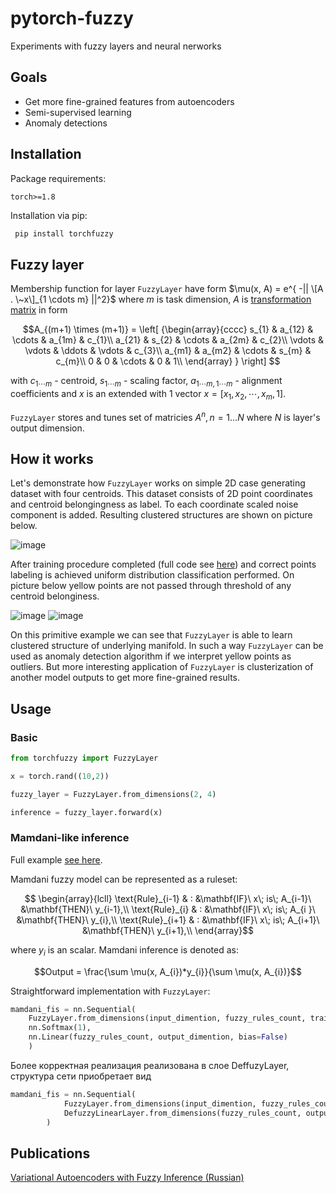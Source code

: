 # pytorch-fuzzy

Experiments with fuzzy layers and neural nerworks

## Goals

- Get more fine-grained features from autoencoders
- Semi-supervised learning
- Anomaly detections

## Installation

Package requirements:

`
torch>=1.8
`

Installation via pip:

```python
 pip install torchfuzzy
```

## Fuzzy layer

Membership function for layer `FuzzyLayer` have form $\mu(x, A) = e^{ -|| \[A . \~x\]_{1 \cdots m} ||^2}$ where $m$ is task dimension,  $A$ is [transformation matrix](https://en.wikipedia.org/wiki/Transformation_matrix) in form 

```math
A_{(m+1) \times (m+1)} =
  \left[ {\begin{array}{cccc}
    s_{1} & a_{12} & \cdots & a_{1m} & c_{1}\\
    a_{21} & s_{2} & \cdots & a_{2m} & c_{2}\\
    \vdots & \vdots & \ddots & \vdots & c_{3}\\
    a_{m1} & a_{m2} & \cdots & s_{m} & c_{m}\\
    0 & 0 & \cdots & 0 & 1\\
  \end{array} } \right]

```

with $c_{1\cdots m}$ - centroid, 
$s_{1\cdots m}$ - scaling factor, 
$a_{1\cdots m, 1\cdots m}$ - alignment coefficients and 
$x$ is an extended with $1$ vector 
$x = [x_1, x_2, \cdots, x_m, 1]$.

`FuzzyLayer` stores and tunes set of matricies $A^{n}, n = 1 \dots N$ where $N$ is layer's output dimension.

## How it works

Let's demonstrate how `FuzzyLayer` works on simple 2D case generating dataset with four centroids. 
This dataset consists of 2D point coordinates and centroid belongingness as label.
To each coordinate scaled noise component is added.
Resulting clustered structures are shown on picture below. 

![image](https://user-images.githubusercontent.com/6205671/211149471-9d850748-f40b-4acc-8250-331b5594ffe0.png)


After training procedure completed (full code see [here](experiments_simple_clustering.py)) and correct points labeling is achieved uniform distribution classification performed. On picture below yellow points are not passed through threshold of any centroid belonginess.

![image](https://user-images.githubusercontent.com/6205671/211149065-b72b1e11-a538-479b-813a-df4e06ab115c.png)
![image](https://user-images.githubusercontent.com/6205671/214388927-6e70dcf1-2323-4ac9-8589-144e96a6375d.png)

On this primitive example we can see that `FuzzyLayer` is able to learn clustered structure of underlying manifold.
In such a way `FuzzyLayer` can be used as anomaly detection algorithm if we interpret yellow points as outliers. 
But more interesting application of `FuzzyLayer` is clusterization of another model outputs to get more fine-grained results.

## Usage

### Basic

```python
from torchfuzzy import FuzzyLayer

x = torch.rand((10,2))

fuzzy_layer = FuzzyLayer.from_dimensions(2, 4)

inference = fuzzy_layer.forward(x)

```

### Mamdani-like inference

Full example [see here](experiments_mamdani_mnist.ipynb).

Mamdani fuzzy model can be represented as a ruleset:

```math
    \begin{array}{lcll}
        \text{Rule}_{i-1} & : &\mathbf{IF}\ x\; is\; A_{i-1}\ &\mathbf{THEN}\ y_{i-1},\\
        \text{Rule}_{i}   & : &\mathbf{IF}\ x\; is\; A_{i  }\ &\mathbf{THEN}\ y_{i},\\
        \text{Rule}_{i+1} & : &\mathbf{IF}\ x\; is\; A_{i+1}\ &\mathbf{THEN}\ y_{i+1},\\
    \end{array}
```

where $y_{i}$ is an scalar. Mamdani inference is denoted as:

```math
Output = \frac{\sum \mu(x, A_{i})*y_{i}}{\sum \mu(x, A_{i})}
```

Straightforward implementation with `FuzzyLayer`:

```python
mamdani_fis = nn.Sequential(
    FuzzyLayer.from_dimensions(input_dimention, fuzzy_rules_count, trainable=True),
    nn.Softmax(1),
    nn.Linear(fuzzy_rules_count, output_dimention, bias=False)
    )
```

Более корректная реализация реализована в слое DeffuzyLayer, структура сети приобретает вид

```python
mamdani_fis = nn.Sequential(
            FuzzyLayer.from_dimensions(input_dimention, fuzzy_rules_count, trainable=True),
            DefuzzyLinearLayer.from_dimensions(fuzzy_rules_count, output_dimention)
        )
```

## Publications

[Variational Autoencoders with Fuzzy Inference (Russian)](https://habr.com/ru/articles/803789/)
